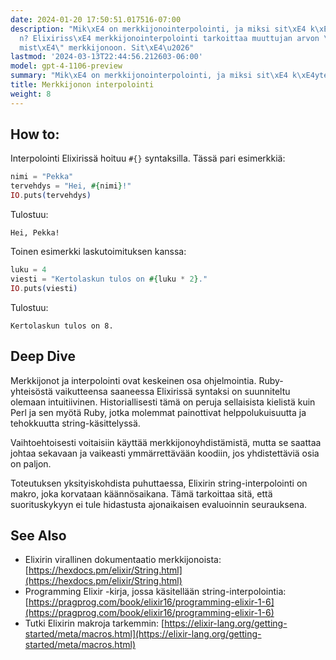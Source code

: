 ```yaml
---
date: 2024-01-20 17:50:51.017516-07:00
description: "Mik\xE4 on merkkijonointerpolointi, ja miksi sit\xE4 k\xE4ytet\xE4\xE4\
  n? Elixiriss\xE4 merkkijonointerpolointi tarkoittaa muuttujan arvon \"liitt\xE4\
  mist\xE4\" merkkijonoon. Sit\xE4\u2026"
lastmod: '2024-03-13T22:44:56.212603-06:00'
model: gpt-4-1106-preview
summary: "Mik\xE4 on merkkijonointerpolointi, ja miksi sit\xE4 k\xE4ytet\xE4\xE4n."
title: Merkkijonon interpolointi
weight: 8
---
```


## How to:
Interpolointi Elixirissä hoituu `#{}` syntaksilla. Tässä pari esimerkkiä:

```elixir
nimi = "Pekka"
tervehdys = "Hei, #{nimi}!"
IO.puts(tervehdys)
```

Tulostuu:
```
Hei, Pekka!
```

Toinen esimerkki laskutoimituksen kanssa:

```elixir
luku = 4
viesti = "Kertolaskun tulos on #{luku * 2}."
IO.puts(viesti)
```

Tulostuu:
```
Kertolaskun tulos on 8.
```

## Deep Dive
Merkkijonot ja interpolointi ovat keskeinen osa ohjelmointia. Ruby-yhteisöstä vaikutteensa saaneessa Elixirissä syntaksi on suunniteltu olemaan intuitiivinen. Historiallisesti tämä on peruja sellaisista kielistä kuin Perl ja sen myötä Ruby, jotka molemmat painottivat helppolukuisuutta ja tehokkuutta string-käsittelyssä.

Vaihtoehtoisesti voitaisiin käyttää merkkijonoyhdistämistä, mutta se saattaa johtaa sekavaan ja vaikeasti ymmärrettävään koodiin, jos yhdistettäviä osia on paljon.

Toteutuksen yksityiskohdista puhuttaessa, Elixirin string-interpolointi on makro, joka korvataan käännösaikana. Tämä tarkoittaa sitä, että suorituskykyyn ei tule hidastusta ajonaikaisen evaluoinnin seurauksena.

## See Also
- Elixirin virallinen dokumentaatio merkkijonoista: [https://hexdocs.pm/elixir/String.html](https://hexdocs.pm/elixir/String.html)
- Programming Elixir -kirja, jossa käsitellään string-interpolointia: [https://pragprog.com/book/elixir16/programming-elixir-1-6](https://pragprog.com/book/elixir16/programming-elixir-1-6)
- Tutki Elixirin makroja tarkemmin: [https://elixir-lang.org/getting-started/meta/macros.html](https://elixir-lang.org/getting-started/meta/macros.html)
